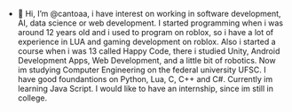 - 👋 Hi, I’m @cantoaa, i have interest on working in software development, AI, data science or web development. I started programming when i was around 12 years old and i used to program on roblox, so i have a lot of experience in LUA and gaming development on roblox. Also i started a course when i was 13 called Happy Code, there i studied Unity, Android Development Apps, Web Development, and a little
bit of robotics. Now im studying Computer Engineering on the federal university UFSC. I have good foundantions on Python, Lua, C, C++ and C#. Currently im learning Java Script. I would like to have an internship, since im still in college.

<!---
cantoaa/cantoaa is a ✨ special ✨ repository because its `README.md` (this file) appears on your GitHub profile.
You can click the Preview link to take a look at your changes.
--->
